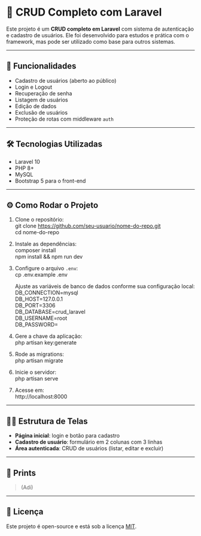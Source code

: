 # 🚀 CRUD Completo com Laravel

Este projeto é um **CRUD completo em Laravel** com sistema de autenticação e cadastro de usuários. Ele foi desenvolvido para estudos e prática com o framework, mas pode ser utilizado como base para outros sistemas.

---

## 📌 Funcionalidades

- Cadastro de usuários (aberto ao público)  
- Login e Logout  
- Recuperação de senha  
- Listagem de usuários  
- Edição de dados  
- Exclusão de usuários  
- Proteção de rotas com middleware `auth`  

---

## 🛠️ Tecnologias Utilizadas

- Laravel 10  
- PHP 8+  
- MySQL  
- Bootstrap 5 para o front-end  

---

## ⚙️ Como Rodar o Projeto

1. Clone o repositório:  
   git clone https://github.com/seu-usuario/nome-do-repo.git  
   cd nome-do-repo  

2. Instale as dependências:  
   composer install  
   npm install && npm run dev  

3. Configure o arquivo `.env`:  
   cp .env.example .env  

   Ajuste as variáveis de banco de dados conforme sua configuração local:  
   DB_CONNECTION=mysql  
   DB_HOST=127.0.0.1  
   DB_PORT=3306  
   DB_DATABASE=crud_laravel  
   DB_USERNAME=root  
   DB_PASSWORD=  

4. Gere a chave da aplicação:  
   php artisan key:generate  

5. Rode as migrations:  
   php artisan migrate  

6. Inicie o servidor:  
   php artisan serve  

7. Acesse em:  
   http://localhost:8000  

---

## 👨‍💻 Estrutura de Telas

- **Página inicial**: login e botão para cadastro  
- **Cadastro de usuário**: formulário em 2 colunas com 3 linhas  
- **Área autenticada**: CRUD de usuários (listar, editar e excluir)  

---

## 📸 Prints

> (Adi)  

---

## 📄 Licença

Este projeto é open-source e está sob a licença [MIT](LICENSE).
